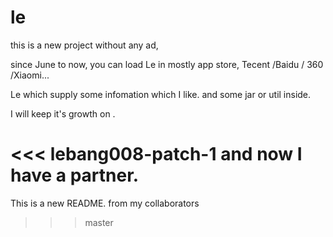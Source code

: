 # le
this is a new project without any ad,

since June to now, you can load Le in mostly app store, Tecent /Baidu / 360 /Xiaomi... 

Le which supply some infomation which I like. and some jar or util inside.

I will keep it's growth on .

<<< lebang008-patch-1
and now I have a partner.
=======
This is a new README. from my collaborators
>>> master
